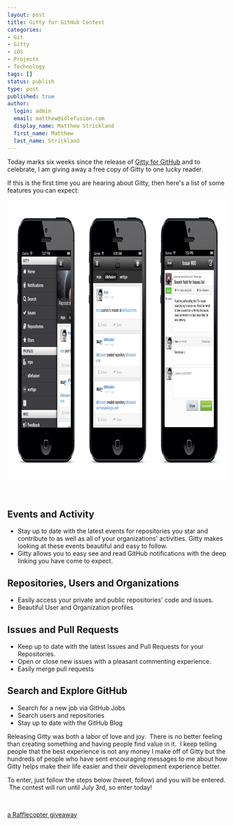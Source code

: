 ```yaml
---
layout: post
title: Gitty for GitHub Contest
categories:
- Git
- Gitty
- iOS
- Projects
- Technology
tags: []
status: publish
type: post
published: true
author:
  login: admin
  email: matthew@idlefusion.com
  display_name: Matthew Strickland
  first_name: Matthew
  last_name: Strickland
---
```

Today marks six weeks since the release of [Gitty for GitHub](http://gittyapp.com) and to celebrate, I am giving away a free copy of Gitty to one lucky reader.

If this is the first time you are hearing about Gitty, then here's a list of some features you can expect:

<img class="alignnone size-full wp-image-326" alt="app_hero" src="../assets/app_hero.png" width="1024" height="640" />

&nbsp;

## Events and Activity

* Stay up to date with the latest events for repositories you star and contribute to as well as all of your organizations' activities. Gitty makes looking at these events beautiful and easy to follow.
* Gitty allows you to easy see and read GitHub notifications with the deep linking you have come to expect.

## Repositories, Users and Organizations

* Easily access your private and public repositories' code and issues.
* Beautiful User and Organization profiles

## Issues and Pull Requests

* Keep up to date with the latest Issues and Pull Requests for your Repositories.
* Open or close new issues with a pleasant commenting experience.
* Easily merge pull requests

## Search and Explore GitHub

* Search for a new job via GitHub Jobs
* Search users and repositories
* Stay up to date with the GitHub Blog

Releasing Gitty was both a labor of love and joy.  There is no better feeling than creating something and having people find value in it.  I keep telling people that the best experience is not any money I make off of Gitty but the hundreds of people who have sent encouraging messages to me about how Gitty helps make their life easier and their development experience better.

To enter, just follow the steps below (tweet, follow) and you will be entered.  The contest will run until July 3rd, so enter today!

&nbsp;

<a class="rafl" id="rc-1845e70" href="http://www.rafflecopter.com/rafl/display/1845e70/" rel="nofollow">a Rafflecopter giveaway</a>
<script type="text/javascript" src="//d12vno17mo87cx.cloudfront.net/embed/rafl/cptr.js"></script>
